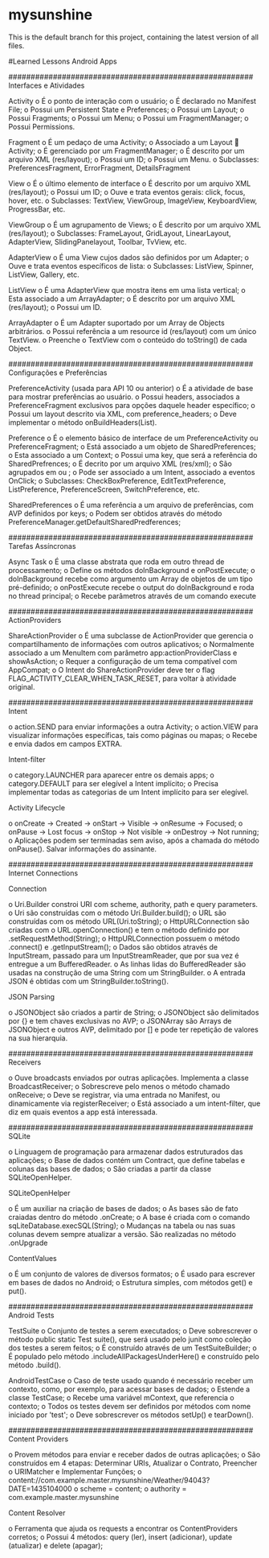 # mysunshine
This is the default branch for this project, containing the latest version of all files.

#Learned Lessons
Android Apps

#######################################################
Interfaces e Atividades

Activity
o	É o ponto de interação com o usuário;
o	É declarado no Manifest File;
o	Possui um Persistent State e Preferences;
o	Possui um Layout;
o	Possui Fragments;
o	Possui um Menu;
o	Possui um FragmentManager;
o	Possui Permissions.

Fragment
o	É um pedaço de uma Activity;
o	Associado a um Layout  Activity;
o	É gerenciado por um FragmentManager;
o	É descrito por um arquivo XML (res/layout);
o	Possui um ID;
o	Possui um Menu.
o	Subclasses: PreferencesFragment, ErrorFragment, DetailsFragment

View
o	É o último elemento de interface 
o	É descrito por um arquivo XML (res/layout);
o	Possui um ID;
o	Ouve e trata eventos gerais: click, focus, hover, etc.
o	Subclasses: TextView, ViewGroup, ImageView, KeyboardView, ProgressBar, etc.

ViewGroup
o	É um agrupamento de Views;
o	É descrito por um arquivo XML (res/layout);
o	Subclasses: FrameLayout, GridLayout, LinearLayout, AdapterView, SlidingPanelayout, Toolbar, TvView, etc.

AdapterView
o	É uma View cujos dados são definidos por um Adapter;
o	Ouve e trata eventos específicos de lista: 
o	Subclasses: ListView, Spinner, ListView, Gallery, etc.

ListView
o	É uma AdapterView que mostra itens em uma lista vertical;
o	Esta associado a um ArrayAdapter;
o	É descrito por um arquivo XML (res/layout);
o	Possui um ID.

ArrayAdapter
o	É um Adapter suportado por um Array de Objects arbitrários.
o	Possui referência a um resource id (res/layout) com um único TextView.
o	Preenche o TextView com o conteúdo do toString() de cada Object.

#######################################################
Configurações e Preferências

PreferenceActivity (usada para API 10 ou anterior)
o	É a atividade de base para mostrar preferências ao usuário.
o	Possui headers, associados a PreferenceFragment exclusivos para opções daquele header específico;
o	Possui um layout descrito via XML, com preference_headers;
o	Deve implementar o método onBuildHeaders(List).

Preference
o	É o elemento básico de interface de um PreferenceActivity ou PreferenceFragment;
o	Está associado a um objeto de SharedPreferences;
o	Esta associado a um Context;
o	Possui uma key, que será a referência do SharedPrefrences;
o	É decrito por um arquivo XML (res/xml);
o São agrupados em <PreferenceCategory> ou <PreferenceScreen>;
o Pode ser associado a um Intent, associado a eventos OnClick;
o	Subclasses: CheckBoxPreference, EditTextPreference, ListPreference, PreferenceScreen, SwitchPreference, etc.

SharedPreferences
o É uma referência a um arquivo de preferências, com AVP definidos por keys;
o Podem ser obtidos através do método PreferenceManager.getDefaultSharedPredferences;


#######################################################
Tarefas Assíncronas

Async Task
o É uma classe abstrata que roda em outro thread de processamento;
o Define os métodos doInBackground e onPostExecute;
o doInBackground recebe como argumento um Array de objetos de um tipo pré-definido;
o onPostExecute recebe o output do doInBackground e roda no thread principal;
o Recebe parâmetros através de um comando execute

#######################################################
ActionProviders

ShareActionProvider
o É uma subclasse de ActionProvider que gerencia o compartilhamento de informações com outros aplicativos;
o Normalmente associado a um MenuItem com parâmetro app:actionProviderClass e showAsAction;
o Requer a configuração de um tema compatível com AppCompat;
o O Intent do ShareActionProvider deve ter o flag FLAG_ACTIVITY_CLEAR_WHEN_TASK_RESET, para voltar à atividade original.

#######################################################
Intent

o action.SEND para enviar informações a outra Activity;
o action.VIEW para visualizar informações específicas, tais como páginas ou mapas;
o Recebe e envia dados em campos EXTRA.

Intent-filter

o category.LAUNCHER para aparecer entre os demais apps;
o category.DEFAULT para ser elegível a Intent implícito;
o Precisa implementar todas as categorias de um Intent implícito para ser elegível.

Activity Lifecycle

o onCreate -> Created -> onStart -> Visible -> onResume -> Focused;
o onPause -> Lost focus -> onStop -> Not visible -> onDestroy -> Not running;
o Aplicações podem ser terminadas sem aviso, após a chamada do método onPause(). Salvar informações do assinante.

#######################################################
Internet Connections

Connection

o Uri.Builder constroi URI com scheme, authority, path e query parameters.
o Uri são construídas com o método Urí.Builder.build();
o URL são construídas com os método URL(Uri.toString);
o HttpURLConnection são criadas com o URL.openConnection() e tem o método definido por .setRequestMethod(String);
o HttpURLConnection possuem o método .connect() e .getInputStream();
o Dados são obtidos através de InputStream, passado para um InputStreamReader, que por sua vez é entregue a um BufferedReader.
o As linhas lidas do BufferedReader são usadas na construção de uma String com um StringBuilder.
o A entrada JSON é obtidas com um StringBuilder.toString().

JSON Parsing

o JSONObject são criados a partir de String;
o JSONObject são delimitados por {} e tem chaves exclusivas no AVP;
o JSONArray são Arrays de JSONObject e outros AVP, delimitado por [] e pode ter repetição de valores na sua hierarquia.

#######################################################
Receivers

o Ouve broadcasts enviados por outras aplicações. Implementa a classe BroadcastReceiver;
o Sobrescreve pelo menos o método chamado onReceive;
o Deve se registrar, via uma entrada no Manifest, ou dinamicamente via registerReceiver;
o Está associado a um intent-filter, que diz em quais eventos a app está interessada.

#######################################################
SQLite

o Linguagem de programação para armazenar dados estruturados das aplicações;
o Base de dados contém um Contract, que define tabelas e colunas das bases de dados;
o São criadas a partir da classe SQLiteOpenHelper.

SQLiteOpenHelper

o É um auxiliar na criação de bases de dados;
o As bases são de fato craiadas dentro do método .onCreate;
o A base é criada com o comando sqLiteDatabase.execSQL(String);
o Mudanças na tabela ou nas suas colunas devem sempre atualizar a versão. São realizadas no método .onUpgrade

ContentValues

o É um conjunto de valores de diversos formatos;
o É usado para escrever em bases de dados no Android;
o Estrutura simples, com métodos get() e put().

#######################################################
Android Tests

TestSuite
o Conjunto de testes a serem executados;
o Deve sobrescrever o método public static Test suite(), que será usado pelo junit como coleção dos testes a serem feitos;
o É construído através de um TestSuiteBuilder;
o É populado pelo método .includeAllPackagesUnderHere() e construído pelo método .build().

AndroidTestCase
o Caso de teste usado quando é necessário receber um contexto, como, por exemplo, para acessar bases de dados;
o Estende a classe TestCase;
o Recebe uma variável mContext, que referencia o contexto;
o Todos os testes devem ser definidos por métodos com nome iniciado por 'test';
o Deve sobrescrever os métodos setUp() e tearDown().

#######################################################
Content Providers

o Provem métodos para enviar e receber dados de outras aplicações;
o São construídos em 4 etapas: Determinar URIs, Atualizar o Contrato, Preencher o URIMatcher e Implementar Funções;
o content://com.example.master.mysunshine/Weather/94043?DATE=1435104000
o scheme = content;
o authority = com.example.master.mysunshine

Content Resolver

o Ferramenta que ajuda os requests a encontrar os ContentProviders corretos;
o Possui 4 métodos: query (ler), insert (adicionar), update (atualizar) e delete (apagar);

